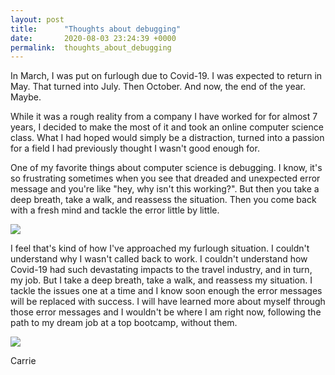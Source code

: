 ```yaml
---
layout: post
title:      "Thoughts about debugging"
date:       2020-08-03 23:24:39 +0000
permalink:  thoughts_about_debugging
---
```



In March, I was put on furlough due to Covid-19. I was expected to return in May. That turned into July. Then October. And now, the end of the year. Maybe.

While it was a rough reality from a company I have worked for for almost 7 years, I decided to make the most of it and took an online computer science class. What I had hoped would simply be a distraction, turned into a passion for a field I had previously thought I wasn't good enough for.

One of my favorite things about computer science is debugging. I know, it's so frustrating sometimes when you see that dreaded and unexpected error message and you're like "hey, why isn't this working?". But then you take a deep breath, take a walk, and reassess the situation. Then you come back with a fresh mind and tackle the error little by little.

![](https://media.giphy.com/media/7J4P7cUur2DlErijp3/giphy.gif)

I feel that's kind of how I've approached my furlough situation. I couldn't understand why I wasn't called back to work. I couldn't understand how Covid-19 had such devastating impacts to the travel industry, and in turn, my job. But I take a deep breath, take a walk, and reassess my situation. I tackle the issues one at a time and I know soon enough the error messages will be replaced with success. I will have learned more about myself through those error messages and I wouldn't be where I am right now, following the path to my dream job at a top bootcamp, without them.

![](https://media.giphy.com/media/KEVNWkmWm6dm8/giphy.gif)

Carrie
